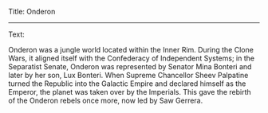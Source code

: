Title: Onderon

----

Text: 

Onderon was a jungle world located within the Inner Rim. During the Clone Wars, it aligned itself with the Confederacy of Independent Systems; in the Separatist Senate, Onderon was represented by Senator Mina Bonteri and later by her son, Lux Bonteri. When Supreme Chancellor Sheev Palpatine turned the Republic into the Galactic Empire and declared himself as the Emperor, the planet was taken over by the Imperials. This gave the rebirth of the Onderon rebels once more, now led by Saw Gerrera.
